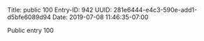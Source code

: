 Title: public 100
Entry-ID: 942
UUID: 281e6444-e4c3-590e-add1-d5bfe6089d94
Date: 2019-07-08 11:46:35-07:00

Public entry 100
